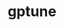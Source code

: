 ---
title: "gptune"
layout: cache
categories: [package, develop]
meta: {"compilers": ["gcc@11.4.0"], "num_specs": 19, "num_specs_by_stack": {"e4s": 19, "root": 19}, "oss": ["ubuntu22.04"], "platforms": ["linux"], "stacks": ["e4s", "root"], "targets": ["x86_64_v3"], "versions": ["4.0.0"]}
spec_details: [{"compiler": "gcc@11.4.0", "hash": "2dgm3pwbrgcagutdpiz3llwmcziallyj", "os": "ubuntu22.04", "platform": "linux", "size": "-", "stacks": ["e4s", "root"], "target": "x86_64_v3", "variants": ["build_system=cmake", "build_type=Release", "generator=make", "~hypre", "~ipo", "~mpispawn", "~superlu"], "versions": ["4.0.0"]}, {"compiler": "gcc@11.4.0", "hash": "3onox36nuz6deqnxtpl6zbon4u2uw4du", "os": "ubuntu22.04", "platform": "linux", "size": "-", "stacks": ["e4s", "root"], "target": "x86_64_v3", "variants": ["build_system=cmake", "build_type=Release", "generator=make", "~hypre", "~ipo", "~mpispawn", "~superlu"], "versions": ["4.0.0"]}, {"compiler": "gcc@11.4.0", "hash": "6kdfzy3dkdastkforx5gs26u7pgsookw", "os": "ubuntu22.04", "platform": "linux", "size": "-", "stacks": ["e4s", "root"], "target": "x86_64_v3", "variants": ["build_system=cmake", "build_type=Release", "generator=make", "~hypre", "~ipo", "~mpispawn", "~superlu"], "versions": ["4.0.0"]}, {"compiler": "gcc@11.4.0", "hash": "6rihqrsl47ppjlys2lkquf2ial57wtdh", "os": "ubuntu22.04", "platform": "linux", "size": "-", "stacks": ["e4s", "root"], "target": "x86_64_v3", "variants": ["build_system=cmake", "build_type=Release", "generator=make", "~hypre", "~ipo", "~mpispawn", "~superlu"], "versions": ["4.0.0"]}, {"compiler": "gcc@11.4.0", "hash": "csqsyelqohginh7ejpsbn34w6p57xezh", "os": "ubuntu22.04", "platform": "linux", "size": "-", "stacks": ["e4s", "root"], "target": "x86_64_v3", "variants": ["build_system=cmake", "build_type=Release", "generator=make", "~hypre", "~ipo", "~mpispawn", "~superlu"], "versions": ["4.0.0"]}, {"compiler": "gcc@11.4.0", "hash": "ekcsqill3bi7ek7khcfe5dpjpv2ufyzj", "os": "ubuntu22.04", "platform": "linux", "size": "-", "stacks": ["e4s", "root"], "target": "x86_64_v3", "variants": ["build_system=cmake", "build_type=Release", "generator=make", "~hypre", "~ipo", "~mpispawn", "~superlu"], "versions": ["4.0.0"]}, {"compiler": "gcc@11.4.0", "hash": "gvc2kt7uzvlcrrqlm2onpmrwykhlh4fb", "os": "ubuntu22.04", "platform": "linux", "size": "-", "stacks": ["e4s", "root"], "target": "x86_64_v3", "variants": ["build_system=cmake", "build_type=Release", "generator=make", "~hypre", "~ipo", "~mpispawn", "~superlu"], "versions": ["4.0.0"]}, {"compiler": "gcc@11.4.0", "hash": "gw3lpryoc677lhao5vkcbnzammgxkcqs", "os": "ubuntu22.04", "platform": "linux", "size": "-", "stacks": ["e4s", "root"], "target": "x86_64_v3", "variants": ["build_system=cmake", "build_type=Release", "generator=make", "~hypre", "~ipo", "~mpispawn", "~superlu"], "versions": ["4.0.0"]}, {"compiler": "gcc@11.4.0", "hash": "hwqkbmde5ugnj4ik447evuwx6a6hmcxk", "os": "ubuntu22.04", "platform": "linux", "size": "-", "stacks": ["e4s", "root"], "target": "x86_64_v3", "variants": ["build_system=cmake", "build_type=Release", "generator=make", "~hypre", "~ipo", "~mpispawn", "~superlu"], "versions": ["4.0.0"]}, {"compiler": "gcc@11.4.0", "hash": "ja5azosbvvzic44j2xg4ok2h3jhcmsw2", "os": "ubuntu22.04", "platform": "linux", "size": "-", "stacks": ["e4s", "root"], "target": "x86_64_v3", "variants": ["build_system=cmake", "build_type=Release", "generator=make", "~hypre", "~ipo", "~mpispawn", "~superlu"], "versions": ["4.0.0"]}, {"compiler": "gcc@11.4.0", "hash": "kkanlhwhunb2dvty7xvr3jbel7z34mra", "os": "ubuntu22.04", "platform": "linux", "size": "-", "stacks": ["e4s", "root"], "target": "x86_64_v3", "variants": ["build_system=cmake", "build_type=Release", "generator=make", "~hypre", "~ipo", "~mpispawn", "~superlu"], "versions": ["4.0.0"]}, {"compiler": "gcc@11.4.0", "hash": "nephllol3isppsidyjzcugwvhpjlvvek", "os": "ubuntu22.04", "platform": "linux", "size": "-", "stacks": ["e4s", "root"], "target": "x86_64_v3", "variants": ["build_system=cmake", "build_type=Release", "generator=make", "~hypre", "~ipo", "~mpispawn", "~superlu"], "versions": ["4.0.0"]}, {"compiler": "gcc@11.4.0", "hash": "ov72flg75i3hstzbqgpshivx5e2dxqxw", "os": "ubuntu22.04", "platform": "linux", "size": "-", "stacks": ["e4s", "root"], "target": "x86_64_v3", "variants": ["build_system=cmake", "build_type=Release", "generator=make", "~hypre", "~ipo", "~mpispawn", "~superlu"], "versions": ["4.0.0"]}, {"compiler": "gcc@11.4.0", "hash": "rbg65ufcv5aphrdlnnzeblvokwjonhdg", "os": "ubuntu22.04", "platform": "linux", "size": "-", "stacks": ["e4s", "root"], "target": "x86_64_v3", "variants": ["build_system=cmake", "build_type=Release", "generator=make", "~hypre", "~ipo", "~mpispawn", "~superlu"], "versions": ["4.0.0"]}, {"compiler": "gcc@11.4.0", "hash": "sfhjgxm4s5fhi7jje3uzgml36sd3c34a", "os": "ubuntu22.04", "platform": "linux", "size": "-", "stacks": ["e4s", "root"], "target": "x86_64_v3", "variants": ["build_system=cmake", "build_type=Release", "generator=make", "~hypre", "~ipo", "~mpispawn", "~superlu"], "versions": ["4.0.0"]}, {"compiler": "gcc@11.4.0", "hash": "u7lt6ykt3vajkwrwjtmvjvj7xeoksl2w", "os": "ubuntu22.04", "platform": "linux", "size": "-", "stacks": ["e4s", "root"], "target": "x86_64_v3", "variants": ["build_system=cmake", "build_type=Release", "generator=make", "~hypre", "~ipo", "~mpispawn", "~superlu"], "versions": ["4.0.0"]}, {"compiler": "gcc@11.4.0", "hash": "v44e4woevpsf6epy53sy6c54cle34rj5", "os": "ubuntu22.04", "platform": "linux", "size": "-", "stacks": ["e4s", "root"], "target": "x86_64_v3", "variants": ["build_system=cmake", "build_type=Release", "generator=make", "~hypre", "~ipo", "~mpispawn", "~superlu"], "versions": ["4.0.0"]}, {"compiler": "gcc@11.4.0", "hash": "w5v4ijuug6z3itg3wumtmtyppml4gkc4", "os": "ubuntu22.04", "platform": "linux", "size": "-", "stacks": ["e4s", "root"], "target": "x86_64_v3", "variants": ["build_system=cmake", "build_type=Release", "generator=make", "~hypre", "~ipo", "~mpispawn", "~superlu"], "versions": ["4.0.0"]}, {"compiler": "gcc@11.4.0", "hash": "wg34aflvcxd52glynfq7lovyoqaconqt", "os": "ubuntu22.04", "platform": "linux", "size": "-", "stacks": ["e4s", "root"], "target": "x86_64_v3", "variants": ["build_system=cmake", "build_type=Release", "generator=make", "~hypre", "~ipo", "~mpispawn", "~superlu"], "versions": ["4.0.0"]}]
---